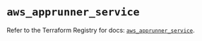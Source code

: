# `aws_apprunner_service`

Refer to the Terraform Registry for docs: [`aws_apprunner_service`](https://registry.terraform.io/providers/hashicorp/aws/5.95.0/docs/resources/apprunner_service).
